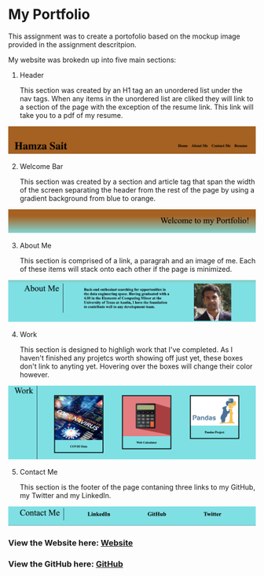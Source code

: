 # My Portfolio

This assignment was to create a portofolio based on the mockup image provided in the assignment descritpion. 

My website was brokedn up into five main sections:

1. Header

    This section was created by an H1 tag an an unordered list under the nav tags. When any items in the unordered list are cliked they will link to a section of the page with the exception of the resume link. This link will take you to a pdf of my resume. 

![header](./assets/images/READMEImages/header.png)

2. Welcome Bar

    This section was created by a section and article tag that span the width of the screen separating the header from the rest of the page by using a gradient background from blue to orange.

![welcome](./assets/images/READMEImages/welcome.png) 

3. About Me

    This section is comprised of a link, a paragrah and an image of me. Each of these items will stack onto each other if the page is minimized. 

![welcome](./assets/images/READMEImages/aboutMe.png) 

4. Work

    This section is designed to highligh work that I've completed. As I haven't finished any projetcs worth showing off just yet, these boxes don't link to anyting yet. Hovering over the boxes will change their color however. 

![welcome](./assets/images/READMEImages/work.png) 

5. Contact Me

    This section is the footer of the page contaning three links to my GitHub, my Twitter and my LinkedIn.

![welcome](./assets/images/READMEImages/contactMe.png) 

### View the Website here: [Website](https://hamzsait.github.io/HomeworkPortfolio/)



### View the GitHub here: [GitHub](https://github.com/hamzsait/HomeworkPortfolio)





